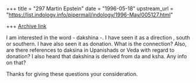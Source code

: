 +++
title = "297 Martin Epstein"
date = "1996-05-18"
upstream_url = "https://list.indology.info/pipermail/indology/1996-May/005127.html"

+++
[Archive link](https://list.indology.info/pipermail/indology/1996-May/005127.html)

I am interested in the word - dakshina -. I have seen it as a direction , south or southern. I have also seen it as donation. What is the connection? Also, are there references to daksina in Upanishads or Veda with regard to donation? I also heard that dakshina is derived from da and ksha. Any info on that?

Thanks for giving these questions your consideration.







